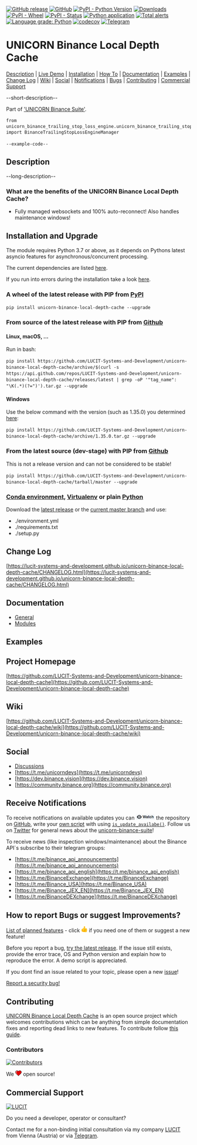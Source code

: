 [![GitHub release](https://img.shields.io/github/release/LUCIT-Systems-and-Development/unicorn-binance-local-depth-cache.svg)](https://pypi.org/project/unicorn-binance-local-depth-cache/)
[![GitHub](https://img.shields.io/github/license/LUCIT-Systems-and-Development/unicorn-binance-local-depth-cache.svg?color=blue)](https://github.com/LUCIT-Systems-and-Development/unicorn-binance-local-depth-cache/blob/master/LICENSE)
[![PyPI - Python Version](https://img.shields.io/pypi/pyversions/unicorn-binance-local-depth-cache.svg)](https://www.python.org/downloads/)
[![Downloads](https://pepy.tech/badge/unicorn-binance-local-depth-cache)](https://pepy.tech/project/unicorn-binance-local-depth-cache)
[![PyPI - Wheel](https://img.shields.io/pypi/wheel/unicorn-binance-local-depth-cache.svg?label=PyPI%20wheel)](https://pypi.org/project/unicorn-binance-local-depth-cache/)
[![PyPI - Status](https://img.shields.io/pypi/status/unicorn-binance-local-depth-cache.svg)](https://github.com/LUCIT-Systems-and-Development/unicorn-binance-local-depth-cache/issues) 
[![Python application](https://github.com/LUCIT-Systems-and-Development/unicorn-binance-local-depth-cache/actions/workflows/python-app.yml/badge.svg)](https://github.com/LUCIT-Systems-and-Development/unicorn-binance-local-depth-cache/actions/workflows/python-app.yml)
[![Total alerts](https://img.shields.io/lgtm/alerts/g/LUCIT-Systems-and-Development/unicorn-binance-local-depth-cache.svg?logo=lgtm&logoWidth=18)](https://lgtm.com/projects/g/LUCIT-Systems-and-Development/unicorn-binance-local-depth-cache/alerts/)
[![Language grade: Python](https://img.shields.io/lgtm/grade/python/g/LUCIT-Systems-and-Development/unicorn-binance-local-depth-cache.svg?logo=lgtm&logoWidth=18)](https://lgtm.com/projects/g/LUCIT-Systems-and-Development/unicorn-binance-local-depth-cache/context:python)
[![codecov](https://codecov.io/gh/LUCIT-Systems-and-Development/unicorn-binance-local-depth-cache/branch/master/graph/badge.svg?token=Z6SEARA4W4)](https://codecov.io/gh/oliver-zehentleitner/unicorn-binance-local-depth-cache)
[![Telegram](https://img.shields.io/badge/chat-telegram-yellow.svg)](https://t.me/unicorndevs)

# UNICORN Binance Local Depth Cache

[Description](#description) | [Live Demo](#live-demo) | [Installation](#installation-and-upgrade) | [How To](#howto) |
[Documentation](#documentation) | [Examples](#examples) | [Change Log](#change-log) | [Wiki](#wiki) | [Social](#social) |
[Notifications](#receive-notifications) | [Bugs](#how-to-report-bugs-or-suggest-improvements) | 
[Contributing](#contributing) | [Commercial Support](#commercial-support)

--short-description--

Part of ['UNICORN Binance Suite'](https://github.com/LUCIT-Systems-and-Development/unicorn-binance-suite).

```
from unicorn_binance_trailing_stop_loss_engine.unicorn_binance_trailing_stop_loss_engine_manager import BinanceTrailingStopLossEngineManager

--example-code--
```

## Description

--long-description--

### What are the benefits of the UNICORN Binance Local Depth Cache?
- Fully managed websockets and 100% auto-reconnect! Also handles maintenance windows!

## Installation and Upgrade
The module requires Python 3.7 or above, as it depends on Pythons latest asyncio features for asynchronous/concurrent 
processing. 

The current dependencies are listed 
[here](https://github.com/LUCIT-Systems-and-Development/unicorn-binance-local-depth-cache/blob/master/requirements.txt).

If you run into errors during the installation take a look [here](https://github.com/LUCIT-Systems-and-Development/unicorn-binance-local-depth-cache/wiki/Installation).

### A wheel of the latest release with PIP from [PyPI](https://pypi.org/project/unicorn-binance-local-depth-cache/)
`pip install unicorn-binance-local-depth-cache --upgrade`
### From source of the latest release with PIP from [Github](https://github.com/LUCIT-Systems-and-Development/unicorn-binance-local-depth-cache)
#### Linux, macOS, ...
Run in bash:

`pip install https://github.com/LUCIT-Systems-and-Development/unicorn-binance-local-depth-cache/archive/$(curl -s https://api.github.com/repos/LUCIT-Systems-and-Development/unicorn-binance-local-depth-cache/releases/latest | grep -oP '"tag_name": "\K(.*)(?=")').tar.gz --upgrade`
#### Windows
Use the below command with the version (such as 1.35.0) you determined 
[here](https://github.com/LUCIT-Systems-and-Development/unicorn-binance-local-depth-cache/releases/latest):

`pip install https://github.com/LUCIT-Systems-and-Development/unicorn-binance-local-depth-cache/archive/1.35.0.tar.gz --upgrade`
### From the latest source (dev-stage) with PIP from [Github](https://github.com/LUCIT-Systems-and-Development/unicorn-binance-local-depth-cache)
This is not a release version and can not be considered to be stable!

`pip install https://github.com/LUCIT-Systems-and-Development/unicorn-binance-local-depth-cache/tarball/master --upgrade`

### [Conda environment](https://conda.io/projects/conda/en/latest/user-guide/tasks/manage-environments.html), [Virtualenv](https://virtualenv.pypa.io/en/latest/) or plain [Python](https://docs.python.org/2/install/)
Download the [latest release](https://github.com/LUCIT-Systems-and-Development/unicorn-binance-local-depth-cache/releases/latest) 
or the [current master branch](https://github.com/LUCIT-Systems-and-Development/unicorn-binance-local-depth-cache/archive/master.zip)
 and use:
- ./environment.yml
- ./requirements.txt
- ./setup.py

## Change Log
[https://lucit-systems-and-development.github.io/unicorn-binance-local-depth-cache/CHANGELOG.html](https://lucit-systems-and-development.github.io/unicorn-binance-local-depth-cache/CHANGELOG.html)

## Documentation
- [General](https://lucit-systems-and-development.github.io/unicorn-binance-local-depth-cache)
- [Modules](https://lucit-systems-and-development.github.io/unicorn-binance-local-depth-cache/unicorn_binance_trailing_stop_loss_engine.html)

## Examples

## Project Homepage
[https://github.com/LUCIT-Systems-and-Development/unicorn-binance-local-depth-cache](https://github.com/LUCIT-Systems-and-Development/unicorn-binance-local-depth-cache)

## Wiki
[https://github.com/LUCIT-Systems-and-Development/unicorn-binance-local-depth-cache/wiki](https://github.com/LUCIT-Systems-and-Development/unicorn-binance-local-depth-cache/wiki)

## Social
- [Discussions](https://github.com/LUCIT-Systems-and-Development/unicorn-binance-local-depth-cache/discussions)
- [https://t.me/unicorndevs](https://t.me/unicorndevs)
- [https://dev.binance.vision](https://dev.binance.vision)
- [https://community.binance.org](https://community.binance.org)

## Receive Notifications
To receive notifications on available updates you can 
[![watch](https://raw.githubusercontent.com/lucit-systems-and-development/unicorn-binance-local-depth-cache/master/images/misc/watch.png)](https://github.com/LUCIT-Systems-and-Development/unicorn-binance-local-depth-cache/watchers) 
the repository on [GitHub](https://github.com/LUCIT-Systems-and-Development/unicorn-binance-local-depth-cache), write your 
[own script](https://github.com/LUCIT-Systems-and-Development/unicorn-binance-local-depth-cache/blob/master/example_version_of_this_package.py) 
with using 
[`is_update_availabe()`](https://lucit-systems-and-development.github.io/unicorn-binance-local-depth-cache/unicorn_binance_trailing_stop_loss_engine.html#unicorn_binance_trailing_stop_loss_engine.unicorn_binance_trailing_stop_loss_engine_manager.BinanceTrailingStopLossEngineManager.is_update_availabe).
Follow us on [Twitter](https://twitter.com/LUCIT_SysDev) for general news about the [unicorn-binance-suite](https://github.com/LUCIT-Systems-and-Development/unicorn-binance-suite)!

To receive news (like inspection windows/maintenance) about the Binance API`s subscribe to their telegram groups: 
- [https://t.me/binance_api_announcements](https://t.me/binance_api_announcements)
- [https://t.me/binance_api_english](https://t.me/binance_api_english)
- [https://t.me/BinanceExchange](https://t.me/BinanceExchange)
- [https://t.me/Binance_USA](https://t.me/Binance_USA)
- [https://t.me/Binance_JEX_EN](https://t.me/Binance_JEX_EN)
- [https://t.me/BinanceDEXchange](https://t.me/BinanceDEXchange)

## How to report Bugs or suggest Improvements?
[List of planned features](https://github.com/LUCIT-Systems-and-Development/unicorn-binance-local-depth-cache/issues?q=is%3Aissue+is%3Aopen+label%3Aenhancement) - 
click ![thumbs-up](https://raw.githubusercontent.com/lucit-systems-and-development/unicorn-binance-local-depth-cache/master/images/misc/thumbup.png) if you need one of them or suggest a new feature!

Before you report a bug, [try the latest release](https://github.com/LUCIT-Systems-and-Development/unicorn-binance-local-depth-cache#installation-and-upgrade). If the issue still exists, provide the error trace, OS 
and Python version and explain how to reproduce the error. A demo script is appreciated.

If you dont find an issue related to your topic, please open a new [issue](https://github.com/LUCIT-Systems-and-Development/unicorn-binance-local-depth-cache/issues)!

[Report a security bug!](https://github.com/LUCIT-Systems-and-Development/unicorn-binance-local-depth-cache/security/policy)

## Contributing
[UNICORN Binance Local Depth Cache](https://github.com/LUCIT-Systems-and-Development/unicorn-binance-local-depth-cache) is an open 
source project which welcomes contributions which can be anything from simple documentation fixes and reporting dead links to new features. To 
contribute follow 
[this guide](https://github.com/LUCIT-Systems-and-Development/unicorn-binance-local-depth-cache/blob/master/CONTRIBUTING.md).
 
### Contributors
[![Contributors](https://contributors-img.web.app/image?repo=oliver-zehentleitner/unicorn-binance-local-depth-cache)](https://github.com/LUCIT-Systems-and-Development/unicorn-binance-local-depth-cache/graphs/contributors)

We ![love](https://raw.githubusercontent.com/lucit-systems-and-development/unicorn-binance-local-depth-cache/master/images/misc/heart.png) open source!

## Commercial Support
[![LUCIT](https://www.lucit.tech/files/images/logos/LUCIT-LOGO-TRANS-PLAIN-NEW.png)](https://www.lucit.tech)

Do you need a developer, operator or consultant? 

Contact me for a non-binding initial consultation via my company 
[LUCIT](https://www.lucit.tech) from Vienna (Austria) or via [Telegram](https://t.me/LUCIT_OZ).
